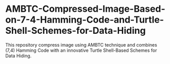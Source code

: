 # AMBTC-Compressed-Image-Based-on-7-4-Hamming-Code-and-Turtle-Shell-Schemes-for-Data-Hiding
This repository compress image using AMBTC technique and combines (7,4) Hamming Code with an innovative Turtle Shell-Based Schemes for Data Hiding.
